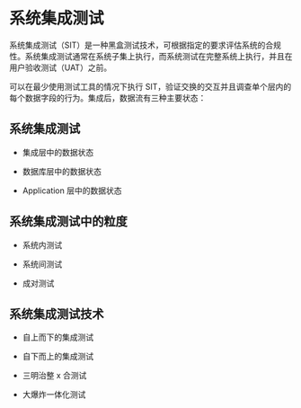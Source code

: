 # 系统集成测试

系统集成测试（SIT）是一种黑盒测试技术，可根据指定的要求评估系统的合规性。系统集成测试通常在系统子集上执行，而系统测试在完整系统上执行，并且在用户验收测试（UAT）之前。

可以在最少使用测试工具的情况下执行 SIT，验证交换的交互并且调查单个层内的每个数据字段的行为。集成后，数据流有三种主要状态：

## 系统集成测试

* 集成层中的数据状态

* 数据库层中的数据状态

* Application 层中的数据状态

## 系统集成测试中的粒度

* 系统内测试

* 系统间测试

* 成对测试

## 系统集成测试技术

* 自上而下的集成测试

* 自下而上的集成测试

* 三明治整 x 合测试

* 大爆炸一体化测试

